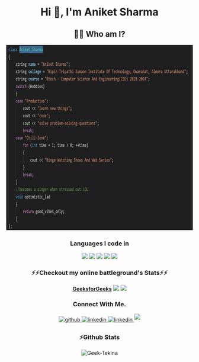 <h1 align="center"> Hi 👋, I'm Aniket Sharma </h1>

<h2 align="center"> 👨‍💻 Who am I?</h2>
<p align="center">
 <img src="Screenshot (136).png" height=500 width=1200>
</p>
<h3 align=center>Languages I code in </h3>
<p align=center>
<img src="https://img.shields.io/badge/C-00599C?style=for-the-badge&logo=c&logoColor=white" padding=15px>
 <img src="https://img.shields.io/badge/C%2B%2B-00599C?style=for-the-badge&logo=c%2B%2B&logoColor=white" >
 <img src="https://img.shields.io/badge/HTML5-E34F26?style=for-the-badge&logo=html5&logoColor=white" >
<img src= "https://img.shields.io/badge/CSS3-1572B6?style=for-the-badge&logo=css3&logoColor=white">
 <img src="https://img.shields.io/badge/JavaScript-323330?style=for-the-badge&logo=javascript&logoColor=F7DF1E">
 </p>
<h3 align="center">⚡⚡Checkout my online battleground's Stats⚡⚡</h3>

<p align="center">
    <a href="https://auth.geeksforgeeks.org/user/tpbc1717/saved-articles/"><b>GeeksforGeeks</b></a> 
    <a href="https://www.hackerrank.com/tpbc1717"><img src="https://img.shields.io/badge/-Hackerrank-2EC866?style=for-the-badge&logo=HackerRank&logoColor=white"></a>
    <a href="https://leetcode.com/Vespertine_Tekina/" ><img src="https://img.shields.io/badge/-LeetCode-FFA116?style=for-the-badge&logo=LeetCode&logoColor=black"></a>  
   
 </p>
 <h3 align="center">Connect With Me.</h2>
<div align="center">  
  <a href="https://github.com/Geek-Tekina" target="_blank">
    <img src=https://img.shields.io/badge/github-%2324292e.svg?&style=for-the-badge&logo=github&logoColor=white alt=github style="margin-bottom: 5px;" />
  </a>
 
  <a href="https://www.linkedin.com/in/aniket-sharma-43a517200" target="_blank">
    <img src=https://img.shields.io/badge/linkedin-%231E77B5.svg?&style=for-the-badge&logo=linkedin&logoColor=white alt=linkedin style="margin-bottom: 5px;" />
  </a>
 
 <a href="https://discord.gg/qnpqeGCY" target="_blank">
    <img src=https://img.shields.io/badge/Discord-7289DA?style=for-the-badge&logo=discord&logoColor=white alt=linkedin style="margin-bottom: 5px;" />
  </a>
 <a href="mailto:tpbc1717@gmal.com" target="_blank">
    <img src=https://img.shields.io/badge/Gmail-D14836?style=for-the-badge&logo=gmail&logoColor=white style="margin-bottom: 5px;" />
  </a>
 
   <h3 align="center">⚡Github Stats</h3>
<p align="center">
  <img align="center" src="https://github-readme-stats.vercel.app/api?username=Geek-Tekina&show_icons=true&hide=stars,issues&count_private=true&theme=dark" alt="Geek-Tekina" />
   
</p>
 
     
 
 


